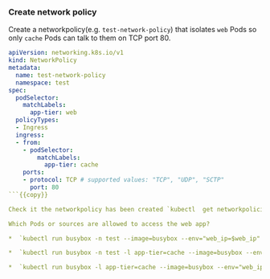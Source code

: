 
### Create network policy

Create a networkpolicy(e.g. `test-network-policy`) that isolates `web` Pods so only `cache` Pods can talk to them on TCP port 80.

```yaml
apiVersion: networking.k8s.io/v1
kind: NetworkPolicy
metadata:
  name: test-network-policy
  namespace: test
spec:
  podSelector:
    matchLabels:
      app-tier: web
  policyTypes:
  - Ingress
  ingress:
  - from:
    - podSelector:
        matchLabels:
          app-tier: cache
    ports:
    - protocol: TCP # supported values: "TCP", "UDP", "SCTP"
      port: 80
```{{copy}}

Check it the networkpolicy has been created `kubectl  get networkpolicies.networking.k8s.io -n test`{{copy}} (Native Kubernetes API networkpolicy object)

Which Pods or sources are allowed to access the web app?

*  `kubectl run busybox -n test --image=busybox --env="web_ip=$web_ip" --rm -it /bin/sh`{{copy}}

*  `kubectl run busybox -n test -l app-tier=cache --image=busybox --env="web_ip=$web_ip" --rm -it /bin/sh`{{copy}}

*  `kubectl run busybox -l app-tier=cache --image=busybox --env="web_ip=$web_ip" --rm -it /bin/sh`{{copy}}